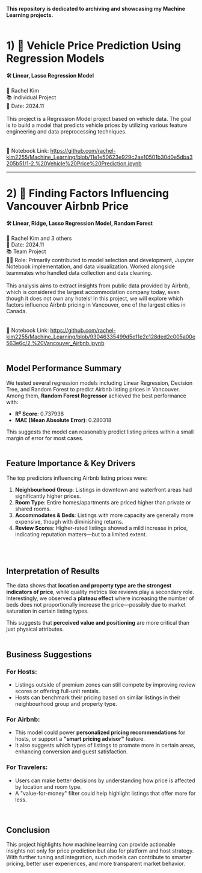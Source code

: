 **This repository is dedicated to archiving and showcasing my Machine Learning projects.**
<br>
<br>


# 1) 🚙 Vehicle Price Prediction Using Regression Models  
**🛠️ Linear, Lasso Regression Model**  
<br>
📎 Rachel Kim  
📚 Individual Project  
📅 Date: 2024.11  
<br>
This project is a Regression Model project based on vehicle data. The goal is to build a model that predicts vehicle prices by utilizing various feature engineering and data preprocessing techniques.  
<br>
<br>
📖 Notebook Link: https://github.com/rachel-kim2255/Machine_Learning/blob/11e1e50623e929c2ae10501b30d0e5dba3205b51/1-2.%20Vehicle%20Price%20Prediction.ipynb
<br>

---

# 2) 🏡 Finding Factors Influencing Vancouver Airbnb Price 
**🛠️ Linear, Ridge, Lasso Regression Model, Random Forest**  
<br>
📎 Rachel Kim and 3 others  
📅 Date: 2024.11  
📚 Team Project  
👩‍💻 Role: Primarily contributed to model selection and development, Jupyter Notebook implementation, and data visualization. Worked alongside teammates who handled data collection and data cleaning.  
<br>
This analysis aims to extract insights from public data provided by Airbnb, which is considered the largest accommodation company today, even though it does not own any hotels! In this project, we will explore which factors influence Airbnb pricing in Vancouver, one of the largest cities in Canada.
<br>
<br>
<br>
📖 Notebook Link: https://github.com/rachel-kim2255/Machine_Learning/blob/93046335499d5e11e2c128ded2c005a00e563e6c/2.%20Vancouver_Airbnb.ipynb
<br>
<br>

## Model Performance Summary

We tested several regression models including Linear Regression, Decision Tree, and Random Forest to predict Airbnb listing prices in Vancouver. Among them, **Random Forest Regressor** achieved the best performance with:

- **R² Score**: 0.737938
- **MAE (Mean Absolute Error)**: 0.280318

This suggests the model can reasonably predict listing prices within a small margin of error for most cases.
<br>
<br>

## Feature Importance & Key Drivers

The top predictors influencing Airbnb listing prices were:

1. **Neighbourhood Group**: Listings in downtown and waterfront areas had significantly higher prices.
2. **Room Type**: Entire homes/apartments are priced higher than private or shared rooms.
3. **Accommodates & Beds**: Listings with more capacity are generally more expensive, though with diminishing returns.
4. **Review Scores**: Higher-rated listings showed a mild increase in price, indicating reputation matters—but to a limited extent.
<br>
<br>

## Interpretation of Results

The data shows that **location and property type are the strongest indicators of price**, while quality metrics like reviews play a secondary role. Interestingly, we observed a **plateau effect** where increasing the number of beds does not proportionally increase the price—possibly due to market saturation in certain listing types.

This suggests that **perceived value and positioning** are more critical than just physical attributes.
<br>
<br>

## Business Suggestions

### For Hosts:
- Listings outside of premium zones can still compete by improving review scores or offering full-unit rentals.
- Hosts can benchmark their pricing based on similar listings in their neighbourhood group and property type.

### For Airbnb:
- This model could power **personalized pricing recommendations** for hosts, or support a **"smart pricing advisor"** feature.
- It also suggests which types of listings to promote more in certain areas, enhancing conversion and guest satisfaction.

### For Travelers:
- Users can make better decisions by understanding how price is affected by location and room type.
- A "value-for-money" filter could help highlight listings that offer more for less.
<br>

## Conclusion

This project highlights how machine learning can provide actionable insights not only for price prediction but also for platform and host strategy. With further tuning and integration, such models can contribute to smarter pricing, better user experiences, and more transparent market behavior.
